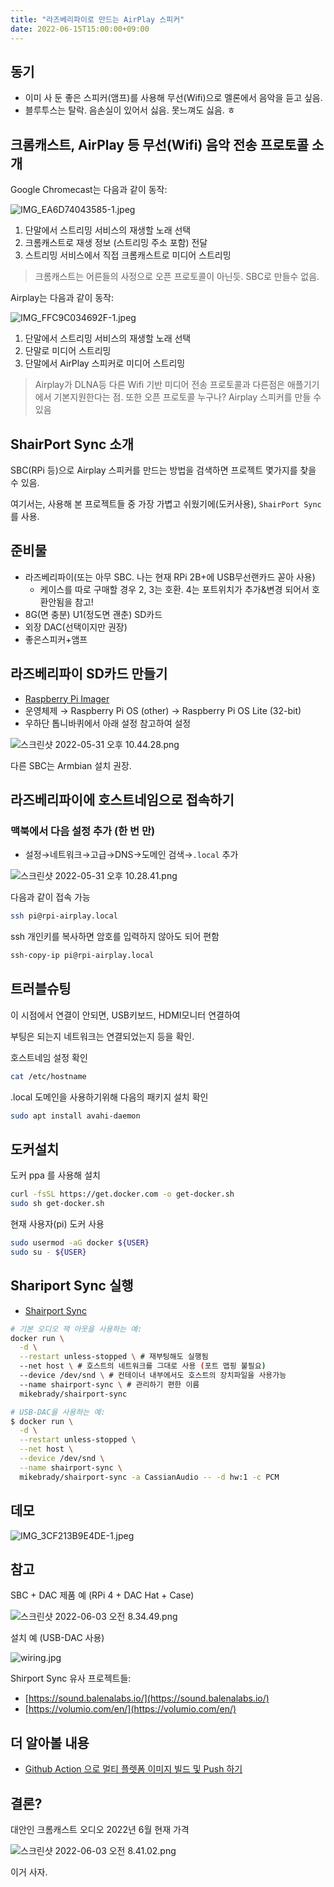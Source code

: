 ```yaml
---
title: "라즈베리파이로 만드는 AirPlay 스피커"
date: 2022-06-15T15:00:00+09:00
---
```


## 동기

- 이미 사 둔 좋은 스피커(앰프)를 사용해 무선(Wifi)으로 멜론에서 음악을 듣고 싶음.
- 블루투스는 탈락. 음손실이 있어서 싫음. 못느껴도 싫음. ㅎ

## 크롬캐스트, AirPlay 등 무선(Wifi) 음악 전송 프로토콜 소개

Google Chromecast는 다음과 같이 동작:

![IMG_EA6D74043585-1.jpeg](/blog/img/20220615_make_airplay_speaker_with_rpi/IMG_EA6D74043585-1.jpeg)

1. 단말에서 스트리밍 서비스의 재생할 노래 선택
2. 크롬캐스트로 재생 정보 (스트리밍 주소 포함) 전달
3. 스트리밍 서비스에서 직접 크롬캐스트로 미디어 스트리밍

> 크롬캐스트는 어른들의 사정으로 오픈 프로토콜이 아닌듯. SBC로 만들수 없음.

Airplay는 다음과 같이 동작:

![IMG_FFC9C034692F-1.jpeg](/blog/img/20220615_make_airplay_speaker_with_rpi/IMG_FFC9C034692F-1.jpeg)

1. 단말에서 스트리밍 서비스의 재생할 노래 선택
2. 단말로 미디어 스트리밍
3. 단말에서 AirPlay 스피커로 미디어 스트리밍

> Airplay가 DLNA등 다른 Wifi 기반 미디어 전송 프로토콜과 다른점은 애플기기에서 기본지원한다는 점. 또한 오픈 프로토콜 누구나? Airplay 스피커를 만들 수 있음

## ShairPort Sync 소개

SBC(RPi 등)으로 Airplay 스피커를 만드는 방법을 검색하면 프로젝트 몇가지를 찾을 수 있음.

여기서는, 사용해 본 프로젝트들 중 가장 가볍고 쉬웠기에(도커사용), `ShairPort Sync` 를 사용.

## 준비물

- 라즈베리파이(또는 아무 SBC. 나는 현재 RPi 2B+에 USB무선랜카드 꼳아 사용)
  - 케이스를 따로 구매할 경우 2, 3는 호환. 4는 포트위치가 추가&변경 되어서 호환안됨을 참고!
- 8G(면 충분) U1(정도면 괜춘) SD카드
- 외장 DAC(선택이지만 권장)
- 좋은스피커+앰프

## 라즈베리파이 SD카드 만들기

- [Raspberry Pi Imager](https://www.raspberrypi.com/software/)
- 운영체제 → Raspberry Pi OS (other) → Raspberry Pi OS Lite (32-bit)
- 우하단 톱니바퀴에서 아래 설정 참고하여 설정

![스크린샷 2022-05-31 오후 10.44.28.png](/blog/img/20220615_make_airplay_speaker_with_rpi/20220531-104428.png)

다른 SBC는 Armbian 설치 권장.

## 라즈베리파이에 호스트네임으로 접속하기

### 맥북에서 다음 설정 추가 (한 번 만)

- 설정→네트워크→고급→DNS→도메인 검색→`.local` 추가

![스크린샷 2022-05-31 오후 10.28.41.png](/blog/img/20220615_make_airplay_speaker_with_rpi/20220531-102841.png)

다음과 같이 접속 가능

```bash
ssh pi@rpi-airplay.local
```

ssh 개인키를 복사하면 암호를 입력하지 않아도 되어 편함

```bash
ssh-copy-ip pi@rpi-airplay.local
```

## 트러블슈팅

이 시점에서 연결이 안되면, USB키보드, HDMI모니터 연결하여

부팅은 되는지 네트워크는 연결되었는지 등을 확인.

호스트네임 설정 확인

```bash
cat /etc/hostname
```

.local 도메인을 사용하기위해 다음의 패키지 설치 확인

```bash
sudo apt install avahi-daemon
```

## 도커설치

도커 ppa 를 사용해 설치

```bash
curl -fsSL https://get.docker.com -o get-docker.sh
sudo sh get-docker.sh
```

현재 사용자(pi) 도커 사용

```bash
sudo usermod -aG docker ${USER}
sudo su - ${USER}
```

## Shariport Sync 실행

- [Shairport Sync](https://github.com/mikebrady/shairport-sync)

```bash
# 기본 오디오 잭 아웃을 사용하는 예:
docker run \
  -d \
  --restart unless-stopped \ # 재부팅해도 실행됨
  --net host \ # 호스트의 네트워크를 그대로 사용 (포트 맵핑 불필요)
  --device /dev/snd \ # 컨테이너 내부에서도 호스트의 장치파일을 사용가능
  --name shairport-sync \ # 관리하기 편한 이름
  mikebrady/shairport-sync

# USB-DAC을 사용하는 예:
$ docker run \
  -d \
  --restart unless-stopped \
  --net host \
  --device /dev/snd \
  --name shairport-sync \
  mikebrady/shairport-sync -a CassianAudio -- -d hw:1 -c PCM
```

## 데모

![IMG_3CF213B9E4DE-1.jpeg](/blog/img/20220615_make_airplay_speaker_with_rpi/IMG_3CF213B9E4DE-1.jpeg)

## 참고

SBC + DAC 제품 예 (RPi 4 + DAC Hat + Case)

![스크린샷 2022-06-03 오전 8.34.49.png](/blog/img/20220615_make_airplay_speaker_with_rpi/20220603-083449.png)

설치 예 (USB-DAC 사용)

![wiring.jpg](/blog/img/20220615_make_airplay_speaker_with_rpi/wiring.jpg)

Shirport Sync 유사 프로젝트들:

- [https://sound.balenalabs.io/](https://sound.balenalabs.io/)
- [https://volumio.com/en/](https://volumio.com/en/)

## 더 알아볼 내용

- [Github Action 으로 멀티 플렛폼 이미지 빌드 및 Push 하기](https://github.com/docker/build-push-action/blob/master/docs/advanced/multi-platform.md)

## 결론?

대안인 크롬캐스트 오디오 2022년 6월 현재 가격

![스크린샷 2022-06-03 오전 8.41.02.png](/blog/img/20220615_make_airplay_speaker_with_rpi/20220603-084102.png)

이거 사자.
